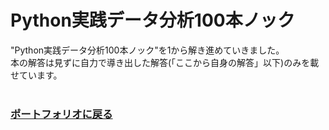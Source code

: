 # Python実践データ分析100本ノック<br/>
"Python実践データ分析100本ノック"を1から解き進めていきました。<br/>
本の解答は見ずに自力で導き出した解答(「ここから自身の解答」以下)のみを載せています。<br/>
<br/>
### [ポートフォリオに戻る](https://github.com/TS-0910/Portfolio)